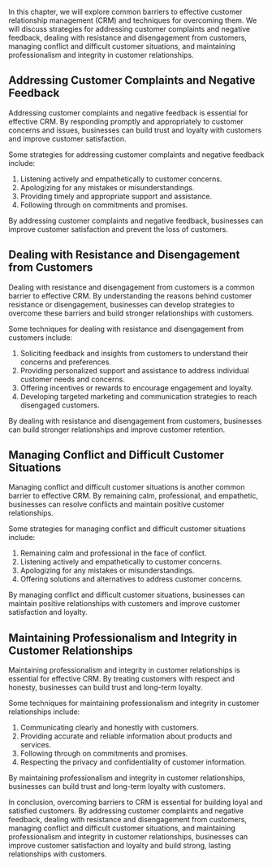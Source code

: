 
In this chapter, we will explore common barriers to effective customer relationship management (CRM) and techniques for overcoming them. We will discuss strategies for addressing customer complaints and negative feedback, dealing with resistance and disengagement from customers, managing conflict and difficult customer situations, and maintaining professionalism and integrity in customer relationships.

Addressing Customer Complaints and Negative Feedback
----------------------------------------------------

Addressing customer complaints and negative feedback is essential for effective CRM. By responding promptly and appropriately to customer concerns and issues, businesses can build trust and loyalty with customers and improve customer satisfaction.

Some strategies for addressing customer complaints and negative feedback include:

1. Listening actively and empathetically to customer concerns.
2. Apologizing for any mistakes or misunderstandings.
3. Providing timely and appropriate support and assistance.
4. Following through on commitments and promises.

By addressing customer complaints and negative feedback, businesses can improve customer satisfaction and prevent the loss of customers.

Dealing with Resistance and Disengagement from Customers
--------------------------------------------------------

Dealing with resistance and disengagement from customers is a common barrier to effective CRM. By understanding the reasons behind customer resistance or disengagement, businesses can develop strategies to overcome these barriers and build stronger relationships with customers.

Some techniques for dealing with resistance and disengagement from customers include:

1. Soliciting feedback and insights from customers to understand their concerns and preferences.
2. Providing personalized support and assistance to address individual customer needs and concerns.
3. Offering incentives or rewards to encourage engagement and loyalty.
4. Developing targeted marketing and communication strategies to reach disengaged customers.

By dealing with resistance and disengagement from customers, businesses can build stronger relationships and improve customer retention.

Managing Conflict and Difficult Customer Situations
---------------------------------------------------

Managing conflict and difficult customer situations is another common barrier to effective CRM. By remaining calm, professional, and empathetic, businesses can resolve conflicts and maintain positive customer relationships.

Some strategies for managing conflict and difficult customer situations include:

1. Remaining calm and professional in the face of conflict.
2. Listening actively and empathetically to customer concerns.
3. Apologizing for any mistakes or misunderstandings.
4. Offering solutions and alternatives to address customer concerns.

By managing conflict and difficult customer situations, businesses can maintain positive relationships with customers and improve customer satisfaction and loyalty.

Maintaining Professionalism and Integrity in Customer Relationships
-------------------------------------------------------------------

Maintaining professionalism and integrity in customer relationships is essential for effective CRM. By treating customers with respect and honesty, businesses can build trust and long-term loyalty.

Some techniques for maintaining professionalism and integrity in customer relationships include:

1. Communicating clearly and honestly with customers.
2. Providing accurate and reliable information about products and services.
3. Following through on commitments and promises.
4. Respecting the privacy and confidentiality of customer information.

By maintaining professionalism and integrity in customer relationships, businesses can build trust and long-term loyalty with customers.

In conclusion, overcoming barriers to CRM is essential for building loyal and satisfied customers. By addressing customer complaints and negative feedback, dealing with resistance and disengagement from customers, managing conflict and difficult customer situations, and maintaining professionalism and integrity in customer relationships, businesses can improve customer satisfaction and loyalty and build strong, lasting relationships with customers.

